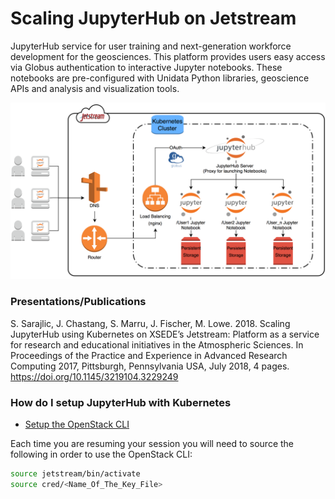 # Scaling JupyterHub on Jetstream

JupyterHub service for user training and next-generation workforce development for the geosciences. This platform provides users easy access via Globus authentication to interactive Jupyter notebooks. These notebooks are pre-configured with Unidata Python libraries, geoscience APIs and analysis and visualization tools.

![JupyterHub_Kubernetes](JupyterK8_Jetstream_Design.png)

### Presentations/Publications ###
S. Sarajlic, J. Chastang, S. Marru, J. Fischer, M. Lowe. 2018. Scaling JupyterHub using Kubernetes on XSEDE’s Jetstream: Platform as a service for research and educational initiatives in the Atmospheric Sciences. In Proceedings of the Practice and Experience in Advanced Research Computing 2017, Pittsburgh, Pennsylvania USA, July 2018, 4 pages. https://doi.org/10.1145/3219104.3229249

### How do I setup JupyterHub with Kubernetes ###
* [Setup the OpenStack CLI](https://iujetstream.atlassian.net/wiki/spaces/JWT/pages/40796180/Installing+the+Openstack+clients+on+OS+X) 

Each time you are resuming your session you will need to source the following in order to use the OpenStack CLI:

```Bash
source jetstream/bin/activate
source cred/<Name_Of_The_Key_File>
```


```Bash











```







